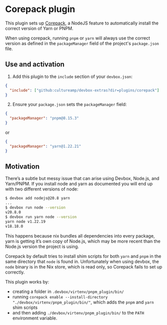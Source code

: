 # Corepack plugin

This plugin sets up [Corepack](https://github.com/nodejs/corepack/), a NodeJS feature to automatically install the correct version of Yarn or PNPM.

When using corepack, running `pnpm` or `yarn` will always use the correct version as defined in the `packageManager` field of the project's `package.json` file.

## Use and activation

1. Add this plugin to the `include` section of your `devbox.json`:

```json
{
  "include": ["github:cultureamp/devbox-extras?dir=plugins/corepack"]
}
```

2. Ensure your `package.json` sets the `packageManager` field:

```json
{
  "packageManager": "pnpm@8.15.3"
}
```

or

```json
{
  "packageManager": "yarn@1.22.21"
}
```

## Motivation

There’s a subtle but messy issue that can arise using Devbox, Node.js, and Yarn/PNPM. If you install node and yarn as documented you will end up with two different versions of node:

```sh
$ devbox add nodejs@20.8 yarn
...
$ devbox run node --version
v20.8.0
$ devbox run yarn node --version
yarn node v1.22.19
v18.18.0
```

This happens because nix bundles all dependencies into every package, yarn is getting it’s own copy of Node.js, which may be more recent than the Node.js version the project is using.

Corepack by default tries to install shim scripts for both `yarn` and `pnpm` in the same directory that `node` is found in. Unfortunately when using devbox, the `node` binary is in the Nix store, which is read only, so Corepack fails to set up correctly.

This plugin works by:

- creating a folder in `.devbox/virtenv/pnpm_plugin/bin/`
- running `corepack enable --install-directory "./devbox/virtenv/pnpm_plugin/bin/"`, which adds the `pnpm` and `yarn` shim scripts
- and then adding `./devbox/virtenv/pnpm_plugin/bin/` to the `PATH` environment variable.
